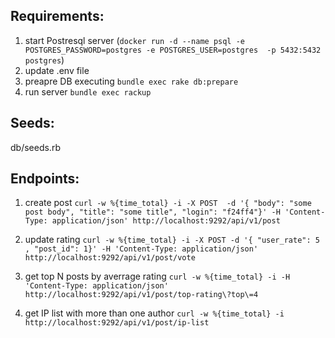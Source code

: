 ## Requirements:
  1. start Postresql server (```docker run -d --name psql -e POSTGRES_PASSWORD=postgres -e POSTGRES_USER=postgres  -p 5432:5432 postgres```)
  2. update .env file
  3. preapre DB executing ```bundle exec rake db:prepare```
  4. run server ```bundle exec rackup```

## Seeds:
  db/seeds.rb

## Endpoints:

1) create post
```curl -w %{time_total} -i -X POST  -d '{ "body": "some post body", "title": "some title", "login": "f24ff4"}' -H 'Content-Type: application/json' http://localhost:9292/api/v1/post```

2) update rating
```curl -w %{time_total} -i -X POST -d '{ "user_rate": 5 , "post_id": 1}' -H 'Content-Type: application/json' http://localhost:9292/api/v1/post/vote```

3) get top N posts by averrage rating
```curl -w %{time_total} -i -H 'Content-Type: application/json' http://localhost:9292/api/v1/post/top-rating\?top\=4```

4) get IP list with more than one author
```curl -w %{time_total} -i   http://localhost:9292/api/v1/post/ip-list```
